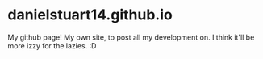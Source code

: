 # danielstuart14.github.io
My github page!
My own site, to post all my development on. I think it'll be more izzy for the lazies. :D
